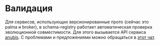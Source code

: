 # Валидация

Для сервисов, использующих версионированные прото (сейчас это palma и broker), в schema-registry работает автоматическая проверка эволюционной совместимости. Для этого вызывается API сервиса [anubis](https://a.yandex-team.ru/arcadia/classifieds/services/maps/anubis-api.yml). С проблемами и предложениями можно обращаться в [этот чат](https://t.me/joinchat/HKNLLmNgroyUw5Fs).
